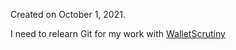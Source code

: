 Created on October 1, 2021. 

I need to relearn Git for my work with [WalletScrutiny](https://walletscrutiny.com)

